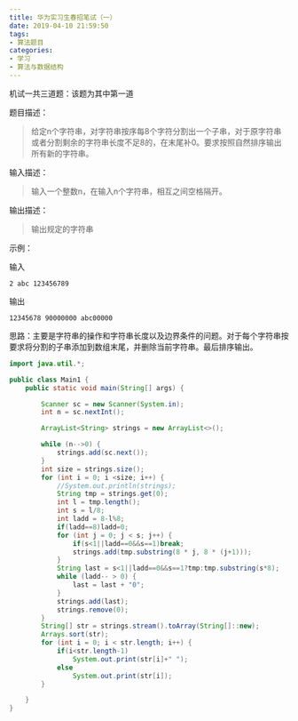 ```yaml
---
title: 华为实习生春招笔试（一）
date: 2019-04-10 21:59:50
tags:
- 算法题目
categories:
- 学习
- 算法与数据结构
---
```


机试一共三道题：该题为其中第一道

题目描述：

>给定n个字符串，对字符串按序每8个字符分割出一个子串，对于原字符串或者分割剩余的字符串长度不足8的，在末尾补0。要求按照自然排序输出所有新的字符串。

输入描述：

> 输入一个整数n，在输入n个字符串，相互之间空格隔开。

输出描述：

> 输出规定的字符串

示例：

输入

```
2 abc 123456789
```

输出

```
12345678 90000000 abc00000
```



思路：主要是字符串的操作和字符串长度以及边界条件的问题。对于每个字符串按要求将分割的子串添加到数组末尾，并删除当前字符串。最后排序输出。

```java
import java.util.*;

public class Main1 {
    public static void main(String[] args) {

        Scanner sc = new Scanner(System.in);
        int n = sc.nextInt();

        ArrayList<String> strings = new ArrayList<>();

        while (n-->0) {
            strings.add(sc.next());
        }
        int size = strings.size();
        for (int i = 0; i <size; i++) {
            //System.out.println(strings);
            String tmp = strings.get(0);
            int l = tmp.length();
            int s = l/8;
            int ladd = 8-l%8;
            if(ladd==8)ladd=0;
            for (int j = 0; j < s; j++) {
                if(s<1||ladd==0&&s==1)break;
                strings.add(tmp.substring(8 * j, 8 * (j+1)));
            }
            String last = s<1||ladd==0&&s==1?tmp:tmp.substring(s*8);
            while (ladd-- > 0) {
                last = last + "0";
            }
            strings.add(last);
            strings.remove(0);
        }
        String[] str = strings.stream().toArray(String[]::new);
        Arrays.sort(str);
        for (int i = 0; i < str.length; i++) {
            if(i<str.length-1)
                System.out.print(str[i]+" ");
            else
                System.out.print(str[i]);
        }

    }
}

```

